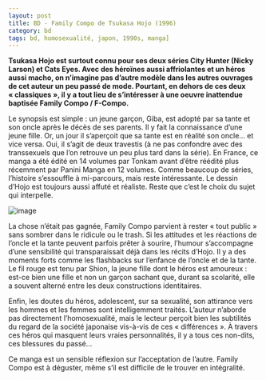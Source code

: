 ```yaml
---
layout: post
title: BD - Family Compo de Tsukasa Hojo (1996)
category: bd
tags: bd, homosexualité, japon, 1990s, manga]
---
```

**Tsukasa Hojo est surtout connu pour ses deux séries City Hunter (Nicky Larson) et Cats Eyes. Avec des héroïnes aussi affriolantes et un héros aussi macho, on n’imagine pas d’autre modèle dans les autres ouvrages de cet auteur un peu passé de mode. Pourtant, en dehors de ces deux « classiques », il y a tout lieu de s’intéresser à une oeuvre inattendue baptisée Family Compo / F-Compo.**

Le synopsis est simple : un jeune garçon, Giba, est adopté par sa tante et son oncle après le décès de ses parents. Il y fait la connaissance d’une jeune fille. Or, un jour il s’aperçoit que sa tante est en réalité son oncle… et vice versa. Oui, il s’agit de deux travestis (à ne pas confondre avec des transsexuels que l’on retrouve un peu plus tard dans la série). En France, ce manga a été édité en 14 volumes par Tonkam avant d’être réédité plus récemment par Panini Manga en 12 volumes. Comme beaucoup de séries, l’histoire s’essouffle à mi-parcours, mais reste intéressante. Le dessin d’Hojo est toujours aussi affuté et réaliste. Reste que c’est le choix du sujet qui interpelle.

![image](https://cheziceman.files.wordpress.com/2016/10/fcompo.jpg)

La chose n’était pas gagnée, Family Compo parvient à rester « tout public » sans sombrer dans le ridicule ou le trash. Si les attitudes et les réactions de l’oncle et la tante peuvent parfois prêter à sourire, l’humour s’accompagne d’une sensibilité qui transparaissait déjà dans les récits d’Hojo. Il y a des moments forts comme les flashbacks sur l’enfance de l’oncle et de la tante. Le fil rouge est tenu par Shion, la jeune fille dont le héros est amoureux : est-ce bien une fille et non un garçon sachant que, durant sa scolarité, elle a souvent alterné entre les deux constructions identitaires.

Enfin, les doutes du héros, adolescent, sur sa sexualité, son attirance vers les hommes et les femmes sont intelligemment traités. L’auteur n’aborde pas directement l’homosexualité, mais le lecteur perçoit bien les subtilités du regard de la société japonaise vis-à-vis de ces « différences ». À travers ces héros qui masquent leurs vraies personnalités, il y a tous ces non-dits, ces blessures du passé…

Ce manga est un sensible réflexion sur l’acceptation de l’autre. Family Compo est à déguster, même s’il est difficile de le trouver en intégralité.

